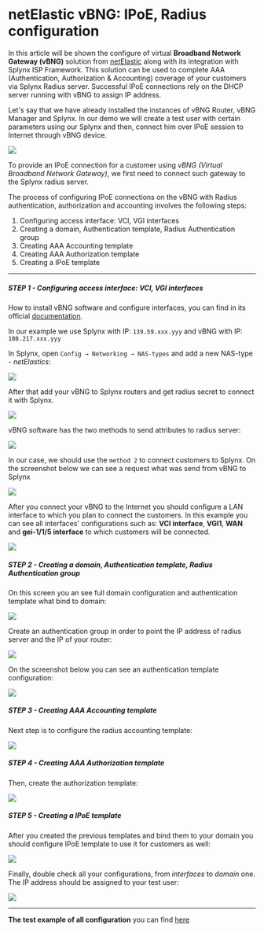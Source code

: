 netElastic vBNG: IPoE, Radius configuration
==========
In this article will be shown the configure of virtual **Broadband Network Gateway (vBNG)** solution from [netElastic](http://www.netelastic.com/) along with its integration with Splynx ISP Framework. This solution can be used to complete AAA (Authentication, Authorization & Accounting) coverage of your customers via Splynx Radius server. Successful IPoE connections rely on the DHCP server running with vBNG to assign IP address.

Let's say that we have already installed the instances of vBNG Router, vBNG Manager and Splynx. In our demo we will create a test user with certain parameters using our Splynx and then, connect him over IPoE session to Internet through vBNG device.


![](img_1.png)

To provide an IPoE connection for a customer using *vBNG (Virtual Broadband Network Gateway)*, we first need to connect such gateway to the Splynx radius server.

The process of configuring IPoE connections on the vBNG with Radius authentication, authorization and accounting involves the following steps:

1. Configuring access interface: VCI, VGI interfaces
2. Creating a domain, Authentication template, Radius Authentication group
3. Creating AAA Accounting template
4. Creating AAA Authorization template
5. Creating a IPoE template

------------

##### STEP 1 - Configuring access interface: VCI, VGI interfaces

How to install vBNG software and configure interfaces, you can find in its official [documentation](netElastic_vBNG_Service_Configuration_Guide.pdf).

In our example we use Splynx with IP: `139.59.xxx.yyy` and vBNG with IP: `108.217.xxx.yyy`

In Splynx, open `Config → Networking → NAS-types` and add a new NAS-type - *netElastics*:

 ![](img_2.png)

After that add your vBNG to Splynx routers and get radius secret to connect it with Splynx.

 ![](img_4.png)

vBNG software has the two methods to send attributes to radius server:

 ![](img_3.png)

In our case, we should use the `method 2` to connect customers to Splynx. On the screenshot below we can see a request what was send from vBNG to Splynx

 ![](img_5.png)

 After you connect your vBNG to the Internet you should configure a LAN interface to which you plan to connect the customers.
 In this example you can see all interfaces' configurations such as: **VCI interface**, **VGI1**, **WAN** and **gei-1/1/5 interface** to which customers will be connected.

 ![](img_6.png)

##### STEP 2 - Creating a domain, Authentication template, Radius Authentication group

 On this screen you an see full domain configuration and authentication template what bind to domain:

 ![](img_7.png)


Create an authentication group in order to point the IP address of radius server and the IP of your router:

 ![](img_8.png)


 On the screenshot below you can see an authentication template configuration:

 ![](img_9.png)


##### STEP 3 - Creating AAA Accounting template

Next step is to configure the radius accounting template:

![](img_10.png)


##### STEP 4 - Creating AAA Authorization template

Then, create the authorization template:

![](img_11.png)


##### STEP 5 - Creating a IPoE template


After you created the previous templates and bind them to your domain you should configure IPoE template to use it for customers as well:

![](img_12.png)


Finally, double check all your configurations, from *interfaces* to *domain* one. The IP address should be assigned to your test user:

![](img_13.png)

------------

**The test example of all configuration** you can find [here](currentConfig.zip)
